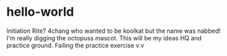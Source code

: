 hello-world
===========

Initiation Rite?
4chang who wanted to be koolkat but the name was nabbed! I'm really digging the octopuss mascot.
This will be my ideas HQ and practice ground.
Failing the practice exercise v.v

